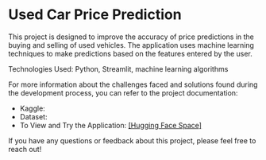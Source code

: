 # Used Car Price Prediction
This project is designed to improve the accuracy of price predictions in the buying and selling of used vehicles. The application uses machine learning techniques to make predictions based on the features entered by the user.

Technologies Used: Python, Streamlit, machine learning algorithms

For more information about the challenges faced and solutions found during the development process, you can refer to the project documentation:

- Kaggle: 
- Dataset: 
- To View and Try the Application: [[Hugging Face Space]](https://huggingface.co/spaces/hanifekaptan/Ikinci_El_Araba_Fiyat_Tahmini)

If you have any questions or feedback about this project, please feel free to reach out!
